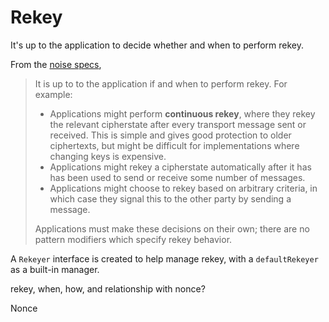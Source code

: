 # Rekey

It's up to the application to decide whether and when to perform rekey. 

From the [noise specs](https://noiseprotocol.org/noise.html#rekey),

>It is up to to the application if and when to perform rekey. For example:
>
>- Applications might perform **continuous rekey**, where they rekey the relevant cipherstate after every transport message sent or received. This is simple and gives good protection to older ciphertexts, but might be difficult for implementations where changing keys is expensive.
>- Applications might rekey a cipherstate automatically after it has has been used to send or receive some number of messages.
>- Applications might choose to rekey based on arbitrary criteria, in which case they signal this to the other party by sending a message.
>
>Applications must make these decisions on their own; there are no pattern modifiers which specify rekey behavior.

A `Rekeyer` interface is created to help manage rekey, with a `defaultRekeyer` as a built-in manager.

rekey, when, how, and relationship with nonce?


Nonce